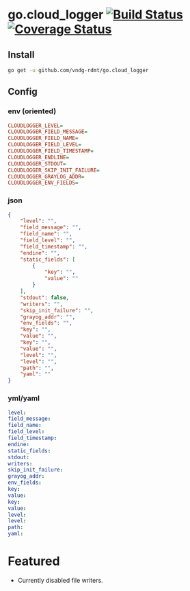 # go.cloud_logger [![Build Status][ci-img]][ci] [![Coverage Status][cov-img]][cov]

## Install

```bash
go get -u github.com/vndg-rdmt/go.cloud_logger
```

## Config

### env (oriented)
```ini
CLOUDLOGGER_LEVEL=
CLOUDLOGGER_FIELD_MESSAGE=
CLOUDLOGGER_FIELD_NAME=
CLOUDLOGGER_FIELD_LEVEL=
CLOUDLOGGER_FIELD_TIMESTAMP=
CLOUDLOGGER_ENDLINE=
CLOUDLOGGER_STDOUT=
CLOUDLOGGER_SKIP_INIT_FAILURE=
CLOUDLOGGER_GRAYLOG_ADDR=
CLOUDLOGGER_ENV_FIELDS=
```

### json
```json
{
    "level": "",
    "field_message": "",
    "field_name": "",
    "field_level": "",
    "field_timestamp": "",
    "endine": "",
    "static_fields": [
        {
            "key": "",
            "value": ""
        }
    ],
    "stdout": false,
    "writers": "",
    "skip_init_failure": "",
    "grayog_addr": "",
    "env_fields": "",
    "key": "",
    "value": "",
    "key": "",
    "value": "",
    "level": "",
    "level": "",
    "path": "",
    "yaml": ""
}
```

### yml/yaml
```yml
level:
field_message:
field_name:
field_level:
field_timestamp:
endine:
static_fields:
stdout:
writers:
skip_init_failure:
grayog_addr:
env_fields:
key:
value:
key:
value:
level:
level:
path:
yaml:
```


# Featured

- Currently disabled file writers.

[ci-img]: https://github.com/vndg-rdmt/go.cloud_logger/actions/workflows/ci.yml/badge.svg

[ci]: https://github.com/vndg-rdmt/go.cloud_logger/actions/workflows/ci.yml

[cov-img]: https://codecov.io/gh/vndg-rdmt/go.cloud_logger/branch/main/graph/badge.svg?token=P0ZUmJlZCV

[cov]: https://codecov.io/gh/vndg-rdmt/go.cloud_logger#go.cloud_logger